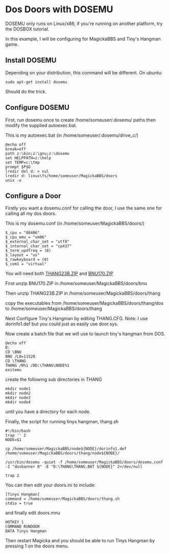 # Dos Doors with DOSEMU

DOSEMU only runs on Linux/x86, if you're running on another platform, try the DOSBOX tutorial.

In this example, I will be configuring for MagickaBBS and Tiny's Hangman game.

## Install DOSEMU

Depending on your distribution, this command will be different. On ubuntu:

    sudo apt-get install dosemu

Should do the trick.

## Configure DOSEMU

First, run dosemu once to create /home/someuser/.dosemu/ paths then modify the supplied autoexec.bat.


This is my autoexec.bat (in /home/someuser/.dosemu/drive_c/)

    @echo off
    break=off
    path z:\bin;z:\gnu;z:\dosemu
    set HELPPATH=z:\help
    set TEMP=c:\tmp
    prompt $P$G
    lredir del d: > nul
    lredir d: linux\fs/home/someuser/MagickaBBS/doors
    unix -e



## Configure a Door

Firstly you want a dosemu.conf for calling the door, I use the same one for calling all my dos doors.

This is my dosemu.conf (in /home/someuser/MagickaBBS/doors/)

    $_cpu = "80486"
    $_cpu_emu = "vm86"
    $_external_char_set = "utf8"
    $_internal_char_set = "cp437"
    $_term_updfreq = (8)
    $_layout = "us"
    $_rawkeyboard = (0)
    $_com1 = "virtual"

You will need both [THANG23B.ZIP](http://tinysbbs.com/files/tsoft/THANG23B.ZIP) and [BNU170.ZIP](http://www.pcmicro.com/bnu/bnu170.zip)

First unzip BNU170.ZIP in /home/someuser/MagickaBBS/doors/bnu

Then unzip THANG23B.ZIP in /home/someuser/MagickaBBS/doors/thang

copy the executables from /home/someuser/MagickaBBS/doors/thang/dos to /home/someuser/MagickaBBS/doors/thang

Next Configure Tiny's Hangman by editing THANG.CFG. Note: I use dorinfo1.def but you could just as easily use door.sys.

Now create a batch file that we will use to launch tiny's hangman from DOS.

    @echo off
    D:
    CD \BNU
    BNU /L0=11520
    CD \THANG
    THANG /N%1 /DD:\THANG\NODE%1
    exitemu

create the following sub directories in THANG

    mkdir node1
    mkdir node2
    mkdir node3
    mkdir node4
    
until you have a directory for each node.

Finally, the script for running tinys hangman, thang.sh

    #!/bin/bash
    trap '' 2
    NODE=$1
    
    cp /home/someuser/MagickaBBS/node${NODE}/dorinfo1.def /home/someuser/MagickaBBS/doors/thang/node${NODE}/
    
    /usr/bin/dosemu -quiet -f /home/someuser/MagickaBBS/doors/dosemu.conf -I "dosbanner 0" -E "D:\THANG\THANG.BAT ${NODE}" 2>/dev/null
    
    trap 2


You can then edit your doors.ini to include:

    [Tinys Hangman]
    command = /home/someuser/MagickaBBS/doors/thang.sh
    stdio = true

and finally edit doors.mnu

    HOTKEY 1
    COMMAND RUNDOOR
    DATA Tinys Hangman

Then restart Magicka and you should be able to run Tinys Hangman by pressing 1 on the doors menu.